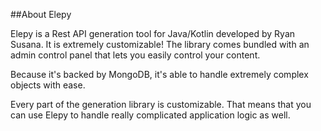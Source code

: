 ##About Elepy

Elepy is a Rest API generation tool for Java/Kotlin developed by Ryan Susana. It is extremely customizable! The library comes bundled with an admin control panel that lets you easily control your content.

Because it's backed by MongoDB, it's able to handle extremely complex objects with ease.

Every part of the generation library is customizable. That means that you can use Elepy to handle really complicated application logic as well.
